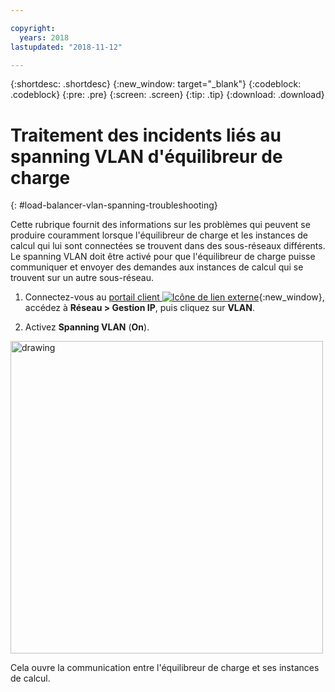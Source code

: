 ```yaml
---

copyright:
  years: 2018
lastupdated: "2018-11-12"

---
```


{:shortdesc: .shortdesc}
{:new_window: target="_blank"}
{:codeblock: .codeblock}
{:pre: .pre}
{:screen: .screen}
{:tip: .tip}
{:download: .download}

# Traitement des incidents liés au spanning VLAN d'équilibreur de charge
{: #load-balancer-vlan-spanning-troubleshooting}

Cette rubrique fournit des informations sur les problèmes qui peuvent se produire couramment lorsque l'équilibreur de charge et les instances de calcul qui lui sont connectées se trouvent dans des sous-réseaux différents. Le spanning VLAN doit être activé pour que l'équilibreur de charge puisse communiquer et envoyer des demandes aux instances de calcul qui se trouvent sur un autre sous-réseau.

1. Connectez-vous au [portail client ![Icône de lien externe](../../icons/launch-glyph.svg "Icône de lien externe")](https://control.softlayer.com){:new_window}, accédez à **Réseau > Gestion IP**, puis cliquez sur **VLAN**.

2. Activez **Spanning VLAN** (**On**).

<img src="images/vlan-spanning.png" alt="drawing" style="width: 500px;"/>

Cela ouvre la communication entre l'équilibreur de charge et ses instances de calcul.

